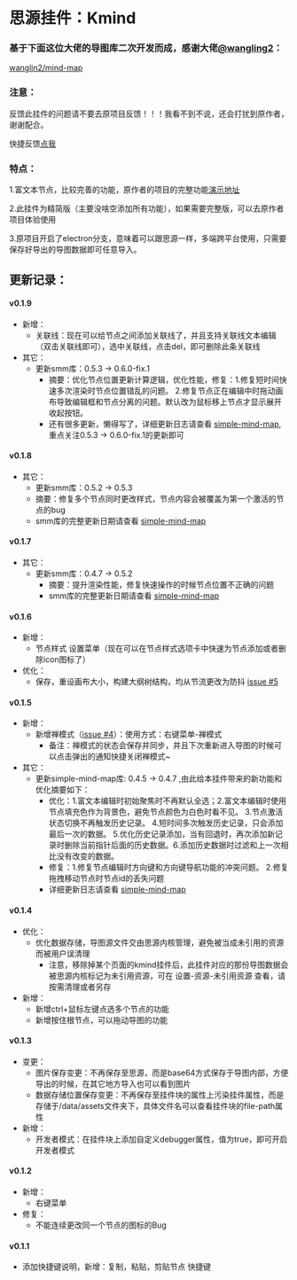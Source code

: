 # 思源挂件：Kmind


### 基于下面这位大佬的导图库二次开发而成，感谢大佬[@wangling2](https://github.com/wanglin2)：

[wanglin2/mind-map](https://github.com/wanglin2/mind-map)

### 注意：
反馈此挂件的问题请不要去原项目反馈！！！我看不到不说，还会打扰到原作者，谢谢配合。

快捷反馈[点我](https://github.com/suka233/siyuan-Kmind/issues)

### 特点：

1.富文本节点，比较完善的功能，原作者的项目的完整功能[演示地址](https://wanglin2.github.io/mind-map/#/)

2.此挂件为精简版（主要没啥空添加所有功能），如果需要完整版，可以去原作者项目体验使用

3.原项目开启了electron分支，意味着可以跟思源一样，多端跨平台使用，只需要保存好导出的导图数据即可任意导入。

## 更新记录：

#### v0.1.9
- 新增：
  - 关联线：现在可以给节点之间添加关联线了，并且支持关联线文本编辑（双击关联线即可），选中关联线，点击del，即可删除此条关联线
- 其它：
  - 更新smm库：0.5.3 -> 0.6.0-fix.1
    - 摘要：优化节点位置更新计算逻辑，优化性能，修复：1.修复短时间快速多次渲染时节点位置错乱的问题。 2.修复节点正在编辑中时拖动画布导致编辑框和节点分离的问题。默认改为鼠标移上节点才显示展开收起按钮。
    - 还有很多更新，懒得写了，详细更新日志请查看 [simple-mind-map](https://wanglin2.github.io/mind-map/#/doc/zh/changelog),重点关注0.5.3 -> 0.6.0-fix.1的更新即可

#### v0.1.8
- 其它：
  -  更新smm库：0.5.2 -> 0.5.3
    - 摘要：修复多个节点同时更改样式，节点内容会被覆盖为第一个激活的节点的bug
    - smm库的完整更新日期请查看 [simple-mind-map](https://wanglin2.github.io/mind-map/#/doc/zh/changelog)

#### v0.1.7
- 其它：
  - 更新smm库：0.4.7 -> 0.5.2
    - 摘要：提升渲染性能，修复快速操作的时候节点位置不正确的问题
    - smm库的完整更新日期请查看 [simple-mind-map](https://wanglin2.github.io/mind-map/#/doc/zh/changelog)

#### v0.1.6
- 新增：
  - 节点样式 设置菜单（现在可以在节点样式选项卡中快速为节点添加或者删除icon图标了）
- 优化：
  - 保存，重设画布大小，构建大纲树结构，均从节流更改为防抖 [issue #5](https://github.com/suka233/siyuan-Kmind/issues/5)

#### v0.1.5
- 新增：
  - 新增禅模式（[issue #4](https://github.com/suka233/siyuan-Kmind/issues/4)）：使用方式：右键菜单-禅模式
    - 备注：禅模式的状态会保存并同步，并且下次重新进入导图的时候可以点击弹出的通知快捷关闭禅模式~
- 其它：
  - 更新simple-mind-map库: 0.4.5 -> 0.4.7 ,由此给本挂件带来的新功能和优化摘要如下：
    - 优化：1.富文本编辑时初始聚焦时不再默认全选；2.富文本编辑时使用节点填充色作为背景色，避免节点颜色为白色时看不见。 3.节点激活状态切换不再触发历史记录。 4.短时间多次触发历史记录，只会添加最后一次的数据。 5.优化历史记录添加，当有回退时，再次添加新记录时删除当前指针后面的历史数据。6.添加历史数据时过滤和上一次相比没有改变的数据。
    - 修复：1.修复节点编辑时方向键和方向键导航功能的冲突问题。 2.修复拖拽移动节点时节点id的丢失问题
    - 详细更新日志请查看 [simple-mind-map](https://wanglin2.github.io/mind-map/#/doc/zh/changelog)
#### v0.1.4
- 优化：
  - 优化数据存储，导图源文件交由思源内核管理，避免被当成未引用的资源而被用户误清理
    - 注意，移除掉某个页面的kmind挂件后，此挂件对应的那份导图数据会被思源内核标记为未引用资源，可在 设置-资源-未引用资源 查看，请按需清理或者另存
- 新增：
  - 新增ctrl+鼠标左键点选多个节点的功能
  - 新增按住根节点，可以拖动导图的功能
#### v0.1.3
- 变更：
  - 图片保存变更：不再保存至思源，而是base64方式保存于导图内部，方便导出的时候，在其它地方导入也可以看到图片
  - 数据存储位置保存变更：不再保存至挂件块的属性上污染挂件属性，而是存储于/data/assets文件夹下，具体文件名可以查看挂件块的file-path属性
- 新增：
  - 开发者模式：在挂件块上添加自定义debugger属性，值为true，即可开启开发者模式

#### v0.1.2
- 新增：
  - 右键菜单
- 修复：
  - 不能连续更改同一个节点的图标的Bug

#### v0.1.1
- 添加快捷键说明，新增：复制，粘贴，剪贴节点 快捷键

